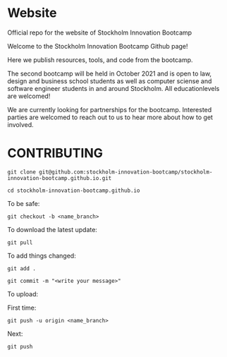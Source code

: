 # Website
Official repo for the website of Stockholm Innovation Bootcamp 

Welcome to the Stockholm Innovation Bootcamp Github page!

Here we publish resources, tools, and code from the bootcamp. 

The second bootcamp will be held in October 2021 and is open to law, design and business school students as well as computer sciense and software engineer students in and around Stockholm. All educationlevels are welcomed!

We are currently looking for partnerships for the bootcamp. Interested parties are welcomed to reach out to us to hear more about how to get involved. 


# CONTRIBUTING

	git clone git@github.com:stockholm-innovation-bootcamp/stockholm-innovation-bootcamp.github.io.git
	
	cd stockholm-innovation-bootcamp.github.io


To be safe:

	git checkout -b <name_branch>
	
To download the latest update:

	git pull 

To add things changed:

	git add .
	
	git commit -m "<write your message>"
	
	
To upload:


First time:

	git push -u origin <name_branch>
	
Next:

	git push
